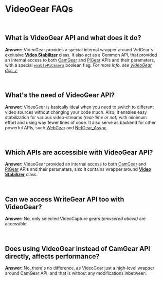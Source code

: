 <!--
===============================================
vidgear library source-code is deployed under the Apache 2.0 License:

Copyright (c) 2019-2020 Abhishek Thakur(@abhiTronix) <abhi.una12@gmail.com>

Licensed under the Apache License, Version 2.0 (the "License");
you may not use this file except in compliance with the License.
You may obtain a copy of the License at

   http://www.apache.org/licenses/LICENSE-2.0

Unless required by applicable law or agreed to in writing, software
distributed under the License is distributed on an "AS IS" BASIS,
WITHOUT WARRANTIES OR CONDITIONS OF ANY KIND, either express or implied.
See the License for the specific language governing permissions and
limitations under the License.
===============================================
-->

# VideoGear FAQs

&nbsp;

## What is VideoGear API and what does it do?

**Answer:** VideoGear provides a special internal wrapper around VidGear's exclusive [**Video Stabilizer**](../../gears/stabilizer/overview/) class. It also act as a Common API, that provided an internal access to both [CamGear](../../gears/camgear/overview/) and [PiGear](../../gears/pigear/overview/) APIs and their parameters, with a special [`enablePiCamera`](../../gears/videogear/params/#enablepicamera) boolean flag. _For more info. see [VideoGear doc ➶](../../gears/videogear/overview/)_

&nbsp;

## What's the need of VideoGear API?

**Answer:** VideoGear is basically ideal when you need to switch to different video sources without changing your code much. Also, it enables easy stabilization for various video-streams _(real-time or not)_  with minimum effort and using way fewer lines of code. It also serve as backend for other powerful APIs, such [WebGear](../../gears/webgear/overview/) and [NetGear_Async](../../gears/netgear_async/overview/).

&nbsp;

## Which APIs are accessible with VideoGear API?

**Answer:** VideoGear provided an internal access to both [CamGear](../../gears/camgear/overview/) and [PiGear](../../gears/pigear/overview/) APIs and their parameters, also it contains wrapper around [**Video Stabilizer**](../../gears/stabilizer/overview/) class.

&nbsp;

## Can we access WriteGear API too with VideoGear?

**Answer:** No, only selected VideoCapture gears _(anwsered above)_ are accessible.

&nbsp;

## Does using VideoGear instead of CamGear API directly, affects performance?

**Answer:** No, there's no difference, as VideoGear just a high-level wrapper around CamGear API, and that is without any modifications inbetween.

&nbsp;